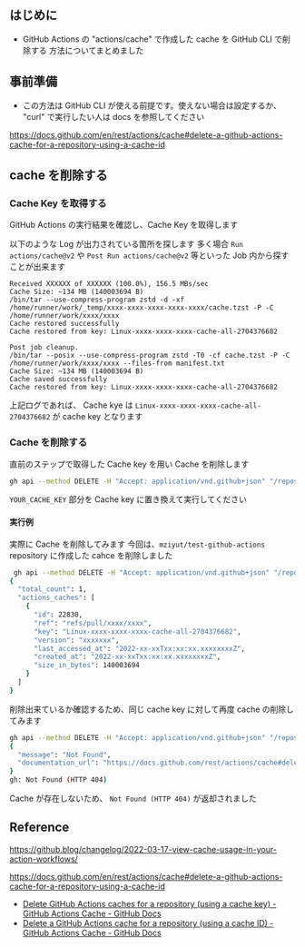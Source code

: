 <!--
title:   GitHub Actions の "actions/cache" で作成した cache を GitHub CLI で削除する
tags:    GitHub,GitHubActions,GithubCLI
id:      096bf6bfda4bc46083d1
private: false
-->
## はじめに

- GitHub Actions の "actions/cache" で作成した cache を GitHub CLI で削除する 方法についてまとめました

## 事前準備

- この方法は GitHub CLI が使える前提です。使えない場合は設定するか、 "curl" で実行したい人は docs を参照してください

https://docs.github.com/en/rest/actions/cache#delete-a-github-actions-cache-for-a-repository-using-a-cache-id

## cache を削除する

### Cache Key を取得する

GitHub Actions の実行結果を確認し、Cache Key を取得します

以下のような Log が出力されている箇所を探します
多く場合 `Run actions/cache@v2` や `Post Run actions/cache@v2` 等といった Job 内から探すことが出来ます

```sh:Run actions/cache@v2
Received XXXXXX of XXXXXX (100.0%), 156.5 MBs/sec
Cache Size: ~134 MB (140003694 B)
/bin/tar --use-compress-program zstd -d -xf /home/runner/work/_temp/xxxx-xxxx-xxxx-xxxx-xxxx/cache.tzst -P -C /home/runner/work/xxxx/xxxx
Cache restored successfully
Cache restored from key: Linux-xxxx-xxxx-xxxx-cache-all-2704376682
```

```sh:Post Run actions/cache@v2
Post job cleanup.
/bin/tar --posix --use-compress-program zstd -T0 -cf cache.tzst -P -C /home/runner/work/xxxx/xxxx --files-from manifest.txt
Cache Size: ~134 MB (140003694 B)
Cache saved successfully
Cache restored from key: Linux-xxxx-xxxx-xxxx-cache-all-2704376682
```

上記ログであれば、 Cache kye は `Linux-xxxx-xxxx-xxxx-cache-all-2704376682` が cache key となります

### Cache を削除する

直前のステップで取得した Cache key を用い Cache を削除します

```sh
gh api --method DELETE -H "Accept: application/vnd.github+json" "/repos/USER_OR_ORG/REPONAME/actions/caches?key=YOUR_CACHE_KEY"
```

`YOUR_CACHE_KEY` 部分を Cache key に置き換えて実行してください

#### 実行例

実際に Cache を削除してみます
今回は、`mziyut/test-github-actions` repository に作成した cahce を削除しました

```sh
 gh api --method DELETE -H "Accept: application/vnd.github+json" "/repos/mziyut/test-github-actions/actions/caches?key=Linux-xxxx-xxxx-xxxx-cache-all-2704376682"
{
  "total_count": 1,
  "actions_caches": [
    {
      "id": 22830,
      "ref": "refs/pull/xxxx/xxxx",
      "key": "Linux-xxxx-xxxx-xxxx-cache-all-2704376682",
      "version": "xxxxxxx",
      "last_accessed_at": "2022-xx-xxTxx:xx:xx.xxxxxxxxZ",
      "created_at": "2022-xx-xxTxx:xx:xx.xxxxxxxxZ",
      "size_in_bytes": 140003694
    }
  ]
}
```

削除出来ているか確認するため、同じ cache key に対して再度 cache の削除してみます

```sh
gh api --method DELETE -H "Accept: application/vnd.github+json" "/repos/mziyut/test-github-actions/actions/caches?key=Linux-xxxx-xxxx-xxxx-cache-all-2704376682"
{
  "message": "Not Found",
  "documentation_url": "https://docs.github.com/rest/actions/cache#delete-github-actions-caches-for-a-repository-using-a-cache-key"
}
gh: Not Found (HTTP 404)
```

Cache が存在しないため、 `Not Found (HTTP 404)` が返却されました

## Reference

https://github.blog/changelog/2022-03-17-view-cache-usage-in-your-action-workflows/

https://docs.github.com/en/rest/actions/cache#delete-a-github-actions-cache-for-a-repository-using-a-cache-id

- [Delete GitHub Actions caches for a repository (using a cache key) - GitHub Actions Cache - GitHub Docs](https://docs.github.com/en/rest/actions/cache#delete-github-actions-caches-for-a-repository-using-a-cache-key)
- [Delete a GitHub Actions cache for a repository (using a cache ID) - GitHub Actions Cache - GitHub Docs](https://docs.github.com/en/rest/actions/cache#delete-a-github-actions-cache-for-a-repository-using-a-cache-id)